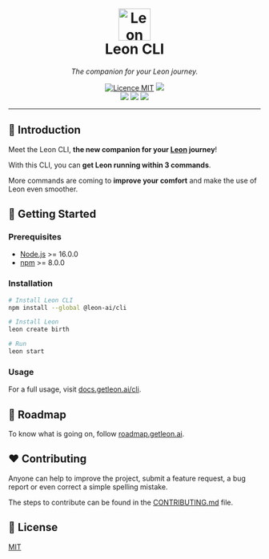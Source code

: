 <h1 align="center">
  <a href="https://getleon.ai"><img width="64" src="https://getleon.ai/img/leon-cli.svg" alt="Leon"></a><br>
  Leon CLI
</h1>

*<p align="center">The companion for your Leon journey.</p>*

<p align="center">
  <a href="./LICENSE"><img src="https://img.shields.io/badge/licence-MIT-blue.svg?label=License&style=flat" alt="Licence MIT"/></a>
  <a href="./CONTRIBUTING.md"><img src="https://img.shields.io/badge/PRs-welcome-brightgreen.svg?style=flat" /></a>
  <br />
  <a href="https://github.com/leon-ai/leon-cli/actions/workflows/build.yml"><img src="https://github.com/leon-ai/leon-cli/actions/workflows/build.yml/badge.svg?branch=develop" /></a>
  <a href="https://github.com/leon-ai/leon-cli/actions/workflows/tests.yml"><img src="https://github.com/leon-ai/leon-cli/actions/workflows/tests.yml/badge.svg?branch=develop" /></a>
  <a href="https://github.com/leon-ai/leon-cli/actions/workflows/lint.yml"><img src="https://github.com/leon-ai/leon-cli/actions/workflows/lint.yml/badge.svg?branch=develop" /></a>
  <br />
</p>

---

## 👋 Introduction

Meet the Leon CLI, **the new companion for your [Leon](https://getleon.ai/) journey**!

With this CLI, you can **get Leon running within 3 commands**.

More commands are coming to **improve your comfort** and make the use of Leon even smoother.

## 🚀 Getting Started

### Prerequisites

- [Node.js](https://nodejs.org/) >= 16.0.0
- [npm](https://npmjs.com/) >= 8.0.0

### Installation

```sh
# Install Leon CLI
npm install --global @leon-ai/cli

# Install Leon
leon create birth

# Run
leon start
```

### Usage

For a full usage, visit [docs.getleon.ai/cli](https://docs.getleon.ai/cli).

## 🧭 Roadmap

To know what is going on, follow [roadmap.getleon.ai](http://roadmap.getleon.ai).

## ❤ Contributing

Anyone can help to improve the project, submit a feature request, a bug report or even correct a simple spelling mistake.

The steps to contribute can be found in the [CONTRIBUTING.md](./CONTRIBUTING.md) file.

## 📝 License

[MIT](./LICENSE)
